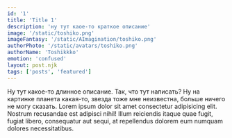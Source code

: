 ```yaml
---
id: '1'
title: 'Title 1'
description: 'ну тут каое-то краткое описание'
image: '/static/toshiko.png'
imageFantasy: '/static/AImagination/toshiko.png'
authorPhoto: '/static/avatars/toshiko.png'
authorName: 'Toshikkko'
emotion: 'confused'
layout: post.njk
tags: ['posts', 'featured']
---
```


Ну тут какое-то длинное описание. Так, что тут написать? Ну на картинке планета какая-то, звезда тоже мне неизвестна, больше ничего не могу сказать. Lorem ipsum dolor sit amet consectetur adipisicing elit. Nostrum recusandae est adipisci nihil! Illum reiciendis itaque quae fugit, fugiat libero, consequatur aut sequi, at repellendus dolorem eum numquam dolores necessitatibus.

